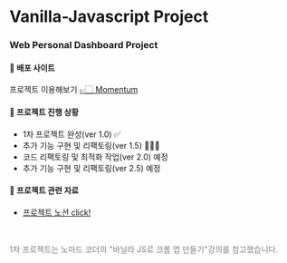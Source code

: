 # Vanilla-Javascript Project

### Web Personal Dashboard Project

#### 📌 배포 사이트

<p>프로젝트 이용해보기 <a href="https://hansebin.github.io/Vanilla-Javascript-Project-Web-Personal-Dashboard/" target="_blank">👉🏻 Momentum</a></p>

#### 📆 프로젝트 진행 상황

- 1차 프로젝트 완성(ver 1.0) ✅
- 추가 기능 구현 및 리팩토링(ver 1.5) 🏃🏻‍♀️
- 코드 리팩토링 및 최적화 작업(ver 2.0) 예정
- 추가 기능 구현 및 리팩토링(ver 2.5) 예정

#### 📂 프로젝트 관련 자료

- <a href="https://loud-guan-d19.notion.site/Javascript-Project-Momentum-7a92eff4841340a49c6dc341935b6501?pvs=4" target="_blank">프로젝트 노션 click!</a>

</br>

<div>
  <p style="color: gray;">1차 프로젝트는 노마드 코더의 "바닐라 JS로 크롬 앱 만들기"강의를  참고했습니다.</p>
</div>
